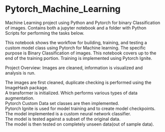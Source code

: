 # Pytorch_Machine_Learning
Machine Learning project using Python and Pytorch for binary Classification of images.
Contains both a jupyter notebook and a folder with Python Scripts for performing the tasks below.


This notebook shows the workflow for building, training, and testing a custom model class using Pytorch for Machine learning. The specific purpose is Binary Classification of images. This notebook covers up to the end of the training portion. Training is implemented using Pytorch Ignite.


Project Overview: Images are cleaned, information is visualized and analysis is run.

The images are first cleaned, duplicate checking is performed using the ImageHash package. \
A transformer is initialized. Which performs various types of data augmentation. \
Pytorch Custom Data set classes are then implemented. \
Pytorch Ignite is used for model training and to create model checkpoints. \
The model implemented is a custom neural network classifier. \
The model is tested against a subset of the original data. \
The model is then tested on completely unseen data(out of sample data).
